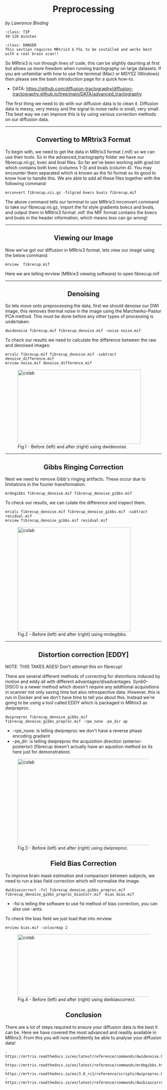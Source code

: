 # Preprocessing
_by Lawrence Binding_

```{admonition} Estimated Time 
:class: TIP
30-120 minutes
```

```{admonition} Installation REQUIREMENTS 
:class: DANGER
This section requires MRtrix3 & FSL to be installed and works best with a real brain scan!!
```


So MRtrix3 is run through lines of code, this can be slightly daunting at first but allows us more freedom when running tractography on large datasets. If you are unfamiliar with how to use the terminal (Mac) or MSYS2 (Windows) then please see the bash introduction page for a quick how-to. 

* DATA: https://github.com/diffusion-tractography/diffusion-tractography.github.io/tree/main/DATA/advanced_tractography

The first thing we need to do with our diffusion data is to clean it. Diffusion data is messy, very messy and the signal to noise radio is small, very small. The best way we can improve this is by using various correction methods on our diffusion data. 
<style>
h1 {text-align: center;}
h2 {text-align: center;}
</style>

--- 

## Converting to MRtrix3 Format
To begin with, we need to get the data in MRtrix3 format (.mif) so we can use their tools. So in the advanced_tractography folder we have our fibrecup.nii.gz, bvec and bval files. So far we've been working with grad.txt which contains both bvec (columns 1-3) and bvals (column 4). You may encounter them separated which is known as the fsl format so its good to know how to handle this. We are able to add all these files together with the following command:  

```shell
mrconvert fibrecup.nii.gz -fslgrad bvecs bvals fibrecup.mif 
```
The above command tells our terminal to use MRtrix3 mrconvert command to take our fibrecup.nii.gz, import the fsl style gradients bvecs and bvals, and output them in MRtrix3 format .mif. the MIF format contains the bvecs and bvals in the header information, which means less can go wrong!

---
## Viewing our Image  
Now we've got our diffusion in MRtrix3 format, lets view our image using the below command:

```shell
mrview  fibrecup.mif
```
Here we are telling mrview (MRtrix3 viewing software) to open fibrecup.mif

---
## Denoising  
So lets move onto preprocessing the data, first we should denoise our DWI image, this removes thermal noise in the image using the Marchenko-Pastur PCA method. This must be done before any other types of processing is undertaken: 

```shell
dwidenoise fibrecup.mif fibrecup_denoise.mif -noise noise.mif
```
To check our results we need to calculate the difference between the raw and denoised images:

```shell
mrcalc fibrecup.mif fibrecup_denoise.mif -subtract denoise_difference.mif 
mrview noise.mif denoise_difference.mif
```

<figure>
<img src="../../_static/img/dwidenoise.png" alt="colab" style="width:396px;height:239px;">
<figcaption>Fig.1 - Before (left) and after (right) using dwidenoise.</figcaption>
</figure>

---
## Gibbs Ringing Correction
Next we need to remove Gibb's ringing artifacts. These occur due to limitations in the fourier transformation. 

```shell
mrdegibbs fibrecup_denoise.mif fibrecup_denoise_gibbs.mif
```

To check our results, we can culate the difference and inspect them. 

```shell
mrcalc fibrecup_denoise.mif fibrecup_denoise_gibbs.mif -subtract residual.mif
mrview fibrecup_denoise_gibbs.mif residual.mif
```

<figure>
<img src="../../_static/img/ringing.png" alt="colab" style="width:363px;height:336px;">
<figcaption>Fig.2 - Before (left) and after (right) using mrdegibbs.</figcaption>
</figure>

--- 

## Distortion correction [EDDY]
NOTE: THIS TAKES AGES! Don't attempt this on fibrecup!

There are several different methods of correcting for distortions induced by motion and eddy all with different advantages/disadvantages. Synb0-DISCO is a newer method which doesn't require any additional acquisitions in scanner not only saving time but also retrospective data. However, this is run in Docker and we don't have time to tell you about this. Instead we're going to be using a tool called EDDY which is packaged in MRtrix3 as dwipreproc. 

```shell
dwipreproc fibrecup_denoise_gibbs.mif fibrecup_denoise_gibbs_preproc.mif -rpe_none -pe_dir ap
```

* -rpe_none: is telling dwipreproc we don't have a reverse phase encoding gradient 
* -pe_dir: is telling dwipreproc the acquisition direction (anterior-posterior) (fibrecup doesn't actually have an aqusition method so its here just for demonstration)


<figure>
<img src="../../_static/img/eddy.png" alt="colab" style="width:435px;height:278px;">
<figcaption>Fig.3 - Before (left) and after (right) using dwipreproc.</figcaption>
</figure>

## Field Bias Correction 
To improve brain mask estimation and comparison between subjects, we need to run a bias field correction which will normalise the image. 

```shell
dwibiascorrect -fsl fibrecup_denoise_gibbs_preproc.mif fibrecup_denoise_gibbs_preproc_biasCorr.mif -bias bias.mif 
```

* -fsl is telling the software to use fsl method of bias correction, you can also use -ants. 

To check the bias field we just load that into mrview.

```shell
mrview bias.mif -colourmap 2  
```
<figure>
<img src="../../_static/img/biascorrect.png" alt="colab" style="width:540px;height:201px;">
<figcaption>Fig.4 - Before (left) and after (right) using dwibiascorrect.</figcaption>
</figure>


## Conclusion 
There are a lot of steps required to ensure your diffusion data is the best it can be. Here we have covered the most advanced and readily available in MRtrix3. From this you will now confidently be able to analyse your diffusion data!


<style>
  .iframe-container {
		text-align:center;
  		width:100%;
  }
</style>


```{admonition} Further reading
- https://mrtrix.readthedocs.io/en/latest/reference/commands/dwidenoise.html 
- https://mrtrix.readthedocs.io/en/latest/reference/commands/mrdegibbs.html
- https://mrtrix.readthedocs.io/en/3.0_rc1/reference/scripts/dwipreproc.html
- https://mrtrix.readthedocs.io/en/latest/reference/commands/dwibiascorrect.html
```
